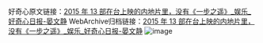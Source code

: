 好奇心原文链接：[2015 年 13 部在台上映的内地片里，没有《一步之遥》_娱乐_好奇心日报-晏文静](https://www.qdaily.com/articles/5534.html)
WebArchive归档链接：[2015 年 13 部在台上映的内地片里，没有《一步之遥》_娱乐_好奇心日报-晏文静](http://web.archive.org/web/20190623164940/https://www.qdaily.com/articles/5534.html)
![image](http://ww3.sinaimg.cn/large/007d5XDply1g3w8p2n6ukj30u02o54qp)